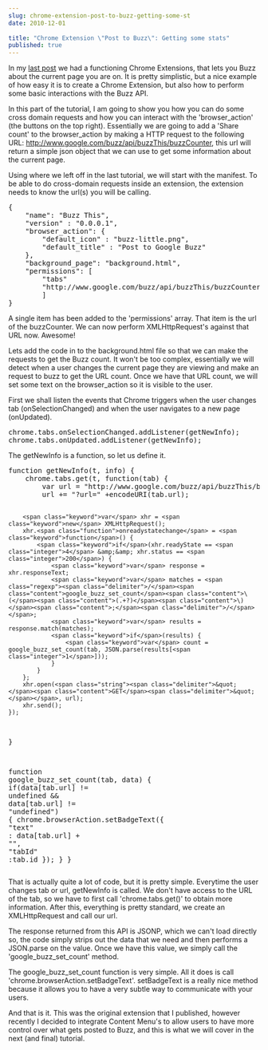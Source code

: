 ```yaml
---
slug: chrome-extension-post-to-buzz-getting-some-st
date: 2010-12-01
 
title: "Chrome Extension \"Post to Buzz\": Getting some stats"
published: true
---
```

<p>In my <a href="/chrome-extension-post-to-buzz-the-basics">last post</a> we had a functioning Chrome Extensions, that lets you Buzz about the current page you are on.  It is pretty simplistic, but a nice example of how easy it is to create a Chrome Extension, but also how to perform some basic interactions with the Buzz API.</p>

<p>In this part of the tutorial, I am going to show you how you can do some cross domain requests and how you can interact with the 'browser_action' (the buttons on the top right).  Essentially we are going to add a 'Share count' to the browser_action by making a HTTP request to the following URL: <a href="http://www.google.com/buzz/api/buzzThis/buzzCounter">http://www.google.com/buzz/api/buzzThis/buzzCounter</a>, this url will return a simple json object that we can use to get some information about the current page.</p>

<p>Using where we left off in the last tutorial, we will start with the manifest.  To be able to do cross-domain requests inside an extension, the extension needs to know the url(s) you will be calling.</p>

<div class="CodeRay">
  <div class="code"><pre>{
    <span class="key"><span class="delimiter">&quot;</span><span class="content">name</span><span class="delimiter">&quot;</span></span>: <span class="string"><span class="delimiter">&quot;</span><span class="content">Buzz This</span><span class="delimiter">&quot;</span></span>,
    <span class="key"><span class="delimiter">&quot;</span><span class="content">version</span><span class="delimiter">&quot;</span></span> : <span class="string"><span class="delimiter">&quot;</span><span class="content">0.0.0.1</span><span class="delimiter">&quot;</span></span>,
    <span class="key"><span class="delimiter">&quot;</span><span class="content">browser_action</span><span class="delimiter">&quot;</span></span>: {
        <span class="key"><span class="delimiter">&quot;</span><span class="content">default_icon</span><span class="delimiter">&quot;</span></span> : <span class="string"><span class="delimiter">&quot;</span><span class="content">buzz-little.png</span><span class="delimiter">&quot;</span></span>,
        <span class="key"><span class="delimiter">&quot;</span><span class="content">default_title</span><span class="delimiter">&quot;</span></span> : <span class="string"><span class="delimiter">&quot;</span><span class="content">Post to Google Buzz</span><span class="delimiter">&quot;</span></span> 
    },
    <span class="key"><span class="delimiter">&quot;</span><span class="content">background_page</span><span class="delimiter">&quot;</span></span>: <span class="string"><span class="delimiter">&quot;</span><span class="content">background.html</span><span class="delimiter">&quot;</span></span>,
    <span class="key"><span class="delimiter">&quot;</span><span class="content">permissions</span><span class="delimiter">&quot;</span></span>: [
        <span class="string"><span class="delimiter">&quot;</span><span class="content">tabs</span><span class="delimiter">&quot;</span></span>
        <span class="string"><span class="delimiter">&quot;</span><span class="content">http://www.google.com/buzz/api/buzzThis/buzzCounter</span><span class="delimiter">&quot;</span></span>
        ]
}</pre></div>
</div>


<p>A single item has been added to the 'permissions' array.  That item is the url of the buzzCounter.  We can now perform XMLHttpRequest's against that URL now. Awesome!</p>

<p>Lets add the code in to the background.html file so that we can make the requests to get the Buzz count.  It won't be too complex, essentially we will detect when a user changes the current page they are viewing and make an request to buzz to get the URL count.  Once we have that URL count, we will set some text on the browser_action so it is visible to the user.</p>

<p>First we shall listen the events that Chrome triggers when the user changes tab (onSelectionChanged) and when the user navigates to a new page (onUpdated).</p>

<div class="CodeRay">
  <div class="code"><pre>chrome.tabs.onSelectionChanged.addListener(getNewInfo);
chrome.tabs.onUpdated.addListener(getNewInfo);</pre></div>
</div>


<p>The getNewInfo is a function, so let us define it.</p>

<div class="CodeRay">
  <div class="code"><pre><span class="keyword">function</span> <span class="function">getNewInfo</span>(t, info) {
    chrome.tabs.get(t, <span class="keyword">function</span>(tab) { 
        <span class="keyword">var</span> url = <span class="string"><span class="delimiter">&quot;</span><span class="content">http://www.google.com/buzz/api/buzzThis/buzzCounter</span><span class="delimiter">&quot;</span></span>            
        url += <span class="string"><span class="delimiter">&quot;</span><span class="content">?url=</span><span class="delimiter">&quot;</span></span> +encodeURI(tab.url);

        <span class="keyword">var</span> xhr = <span class="keyword">new</span> XMLHttpRequest();
        xhr.<span class="function">onreadystatechange</span> = <span class="keyword">function</span>() {
            <span class="keyword">if</span>(xhr.readyState == <span class="integer">4</span> &amp;&amp; xhr.status == <span class="integer">200</span>) {
                <span class="keyword">var</span> response = xhr.responseText;
                <span class="keyword">var</span> matches = <span class="regexp"><span class="delimiter">/</span><span class="content">google_buzz_set_count</span><span class="content">\(</span><span class="content">(.+?)</span><span class="content">\)</span><span class="content">;</span><span class="delimiter">/</span></span>;
                <span class="keyword">var</span> results = response.match(matches);
                <span class="keyword">if</span>(results) {
                    <span class="keyword">var</span> count = google_buzz_set_count(tab, JSON.parse(results[<span class="integer">1</span>]));
                }
            }
        }; 
        xhr.open(<span class="string"><span class="delimiter">&quot;</span><span class="content">GET</span><span class="delimiter">&quot;</span></span>, url);
        xhr.send();
    });
}

<span class="keyword">function</span> <span class="function">google_buzz_set_count</span>(tab, data) {
    <span class="keyword">if</span>(data[tab.url] != <span class="predefined-constant">undefined</span> &amp;&amp; data[tab.url] != <span class="string"><span class="delimiter">&quot;</span><span class="content">undefined</span><span class="delimiter">&quot;</span></span>) {
        chrome.browserAction.setBadgeText({ <span class="key"><span class="delimiter">&quot;</span><span class="content">text</span><span class="delimiter">&quot;</span></span> : data[tab.url] + <span class="string"><span class="delimiter">&quot;</span><span class="delimiter">&quot;</span></span>, <span class="key"><span class="delimiter">&quot;</span><span class="content">tabId</span><span class="delimiter">&quot;</span></span> :tab.id });
    }
}</pre></div>
</div>


<p>That is actually quite a lot of code, but it is pretty simple.  Everytime the user changes tab or url, getNewInfo is called.  We don't have access to the URL of the tab, so we have to first call 'chrome.tabs.get()' to obtain more information.  After this, everything is pretty standard, we create an XMLHttpRequest and call our url.</p>

<p>The response returned from this API is JSONP, which we can't load directly so, the code simply strips out the data that we need and then performs a JSON.parse on the value. Once we have this value, we simply call the 'google_buzz_set_count' method.</p>

<p>The google_buzz_set_count function is very simple.  All it does is call 'chrome.browserAction.setBadgeText'.  setBadgeText is a really nice method because it allows you to have a very subtle way to communicate with your users.</p>

<p>And that is it.  This was the original extension that I published, however recently I decided to integrate Content Menu's to allow users to have more control over what gets posted to Buzz, and this is what we will cover in the next (and final) tutorial.</p>

